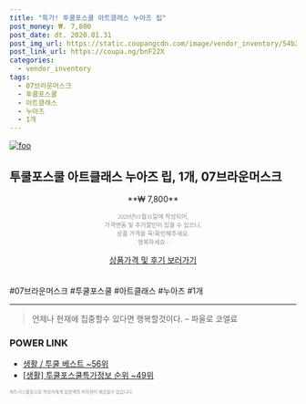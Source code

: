 ```yaml
--- 
title: "특가! 투쿨포스쿨 아트클래스 누아즈 립" 
post_money: ₩. 7,800 
post_date: dt. 2020.01.31 
post_img_url: https://static.coupangcdn.com/image/vendor_inventory/54b2/2327b5ed5b6a7f77f24188ad4eaa8c478a6e682eec159bfc27f714fd46db.png 
post_link_url: https://coupa.ng/bnF22X 
categories: 
  - vendor_inventory 
tags: 
  - 07브라운머스크 
  - 투쿨포스쿨 
  - 아트클래스 
  - 누아즈 
  - 1개 
--- 
```

[![foo](https://static.coupangcdn.com/image/vendor_inventory/54b2/2327b5ed5b6a7f77f24188ad4eaa8c478a6e682eec159bfc27f714fd46db.png)](https://coupa.ng/bnF22X) 

## 투쿨포스쿨 아트클래스 누아즈 립, 1개, 07브라운머스크 
<p style="text-align: center;">**₩ 7,800**</p> 
<p style="text-align: center;"><span style="color: #898c8f; font-family: Georgia,Times,serif; font-size: 0.75em;">2020년01월31일에 작성되어, <br>가격변동 및 추가할인이 있을 수 있으니,<br> 상품 가격을 꼭!확인해주세요.<br>행복하세요~</span> 
</p>	 
<div markdown="0" style="text-align: center;"><a href="https://coupa.ng/bnF22X" class="btn btn--success">상품가격 및 후기 보러가기</a></div> 
<br><br> 
  #07브라운머스크 #투쿨포스쿨 #아트클래스 #누아즈 #1개 
<hr> 

> 언제나 현재에 집중할수 있다면 행복할것이다. – 파울로 코엘료 


### POWER LINK

* <a href="https://blog.naver.com/santokki14/221790881198" target="_blank">생활 / 투쿨 베스트 ~56위</a>
* <a href="https://blog.naver.com/sakai111/221774817772" target="_blank"> [생활] 투쿨포스쿨특가정보 순위 ~49위</a>

<span style="color: #898c8f; font-family: Georgia,Times,serif; font-size: 0.55em;">파트너스활동으로 작성자에게 일정액의 커미션이 제공될수 있습니다.</span> 
